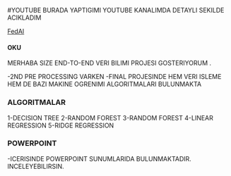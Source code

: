 #YOUTUBE
BURADA YAPTIGIMI YOUTUBE KANALIMDA DETAYLI SEKILDE ACIKLADIM

[FedAI](https://www.youtube.com/watch?v=94pgbB0Nqhc&ab_channel=FEDAI)

#### OKU

MERHABA SIZE END-TO-END VERI BILIMI PROJESI GOSTERIYORUM .

-2ND PRE PROCESSING VARKEN 
-FINAL PROJESINDE HEM VERI ISLEME HEM DE BAZI MAKINE OGRENIMI ALGORITMALARI BULUNMAKTA

### ALGORITMALAR

1-DECISION TREE
2-RANDOM FOREST
3-RANDOM FOREST
4-LINEAR REGRESSION
5-RIDGE REGRESSION

### POWERPOINT

-ICERISINDE POWERPOINT SUNUMLARIDA BULUNMAKTADIR. INCELEYEBILIRSIN.
